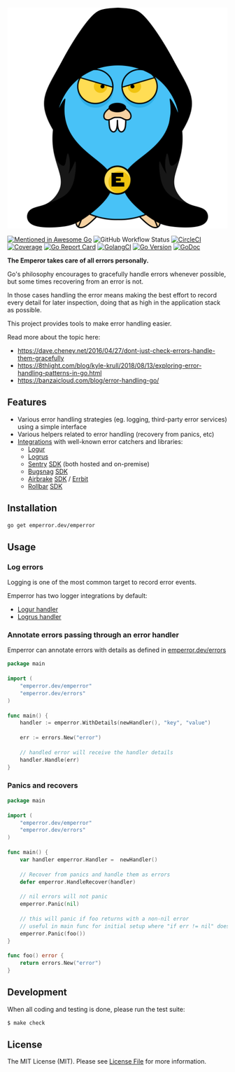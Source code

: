 ![Emperror](/.github/logo.png?raw=true)

[![Mentioned in Awesome Go](https://awesome.re/mentioned-badge-flat.svg)](https://github.com/avelino/awesome-go#error-handling)
![GitHub Workflow Status](https://img.shields.io/github/workflow/status/emperror/emperror/CI?style=flat-square)
[![CircleCI](https://circleci.com/gh/emperror/emperror.svg?style=svg)](https://circleci.com/gh/emperror/emperror)
[![Coverage](https://gocover.io/_badge/emperror.dev/emperror)](https://gocover.io/emperror.dev/emperror)
[![Go Report Card](https://goreportcard.com/badge/emperror.dev/emperror?style=flat-square)](https://goreportcard.com/report/emperror.dev/emperror)
[![GolangCI](https://golangci.com/badges/github.com/emperror/emperror.svg)](https://golangci.com/r/github.com/emperror/emperror)
[![Go Version](https://img.shields.io/badge/go%20version-%3E=1.12-61CFDD.svg?style=flat-square)](https://github.com/emperror/errors)
[![GoDoc](http://img.shields.io/badge/godoc-reference-5272B4.svg?style=flat-square)](https://godoc.org/emperror.dev/emperror)

**The Emperor takes care of all errors personally.**

Go's philosophy encourages to gracefully handle errors whenever possible,
but some times recovering from an error is not.

In those cases handling the error means making the best effort to record every detail
for later inspection, doing that as high in the application stack as possible.

This project provides tools to make error handling easier.

Read more about the topic here:

- https://dave.cheney.net/2016/04/27/dont-just-check-errors-handle-them-gracefully
- https://8thlight.com/blog/kyle-krull/2018/08/13/exploring-error-handling-patterns-in-go.html
- https://banzaicloud.com/blog/error-handling-go/


## Features

- Various error handling strategies (eg. logging, third-party error services) using a simple interface
- Various helpers related to error handling (recovery from panics, etc)
- [Integrations](https://github.com/emperror?utf8=%E2%9C%93&q=handler-*&type=&language=) with well-known error catchers and libraries:
    - [Logur](https://github.com/logur/logur)
    - [Logrus](https://github.com/sirupsen/logrus)
    - [Sentry](https://sentry.io) [SDK](https://godoc.org/github.com/getsentry/raven-go) (both hosted and on-premise)
    - [Bugsnag](https://bugsnag.com) [SDK](https://godoc.org/github.com/bugsnag/bugsnag-go)
    - [Airbrake](https://airbrake.com) [SDK](https://godoc.org/github.com/airbrake/gobrake) / [Errbit](https://errbit.com/)
    - [Rollbar](https://rollbar.com) [SDK](https://godoc.org/github.com/rollbar/rollbar-go)


## Installation

```bash
go get emperror.dev/emperror
```


## Usage

### Log errors

Logging is one of the most common target to record error events.

Emperror has two logger integrations by default:
- [Logur handler](https://github.com/emperror/handler-logur)
- [Logrus handler](https://github.com/emperror/handler-logrus)


### Annotate errors passing through an error handler

Emperror can annotate errors with details as defined in [emperror.dev/errors](https://github.com/emperror/errors)

```go
package main

import (
	"emperror.dev/emperror"
	"emperror.dev/errors"
)

func main() {
	handler := emperror.WithDetails(newHandler(), "key", "value")

	err := errors.New("error")

	// handled error will receive the handler details
	handler.Handle(err)
}
```

### Panics and recovers

```go
package main

import (
	"emperror.dev/emperror"
	"emperror.dev/errors"
)

func main() {
	var handler emperror.Handler =  newHandler()

	// Recover from panics and handle them as errors
	defer emperror.HandleRecover(handler)

	// nil errors will not panic
	emperror.Panic(nil)

	// this will panic if foo returns with a non-nil error
	// useful in main func for initial setup where "if err != nil" does not make much sense
	emperror.Panic(foo())
}

func foo() error {
	return errors.New("error")
}
```


## Development

When all coding and testing is done, please run the test suite:

``` bash
$ make check
```


## License

The MIT License (MIT). Please see [License File](LICENSE) for more information.
